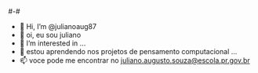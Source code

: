 #-#

- 👋 Hi, I’m @julianoaug87
- 👀 oi, eu sou juliano 
- 🌱 I’m interested in ...
- 💞️ estou aprendendo nos projetos de pensamento computacional ...
- 📫 voce pode me encontrar no juliano.augusto.souza@escola.pr.gov.br
  

<!---
julianoaug87/julianoaug87 is a ✨ special ✨ repository because its `README.md` (this file) appears on your GitHub profile.
You can click the Preview link to take a look at your changes.
--->
